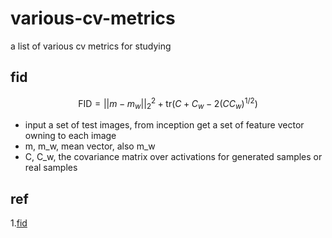 # various-cv-metrics
a list of various cv metrics for studying

## fid

$$
\text{FID}=||m-m_w||_2^2+\text{tr}(C+C_w-2(CC_w)^{1/2})
$$

- input a set of test images, from inception get a  set of feature vector owning to each image
- m, m_w, mean vector, also m_w
- C, C_w, the covariance matrix over activations for generated samples or real samples

## ref
1.[fid](https://zhuanlan.zhihu.com/p/393067371)